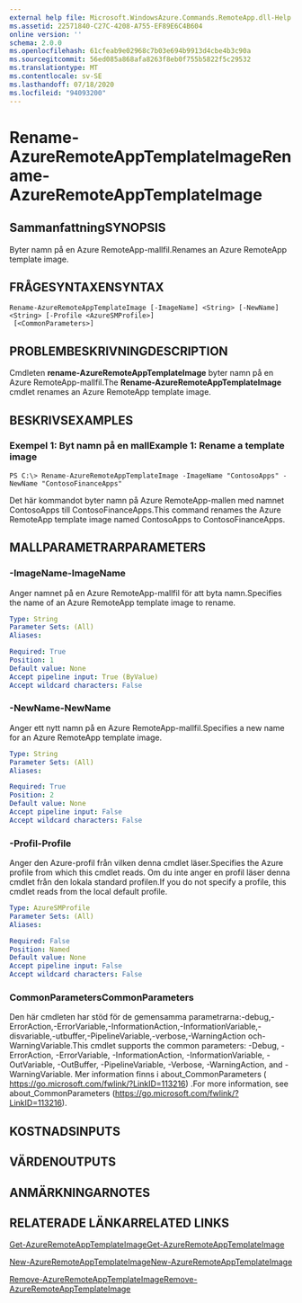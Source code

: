 ```yaml
---
external help file: Microsoft.WindowsAzure.Commands.RemoteApp.dll-Help.xml
ms.assetid: 22571840-C27C-4208-A755-EF89E6C4B604
online version: ''
schema: 2.0.0
ms.openlocfilehash: 61cfeab9e02968c7b03e694b9913d4cbe4b3c90a
ms.sourcegitcommit: 56ed085a868afa8263f8eb0f755b5822f5c29532
ms.translationtype: MT
ms.contentlocale: sv-SE
ms.lasthandoff: 07/18/2020
ms.locfileid: "94093200"
---
```

# <span data-ttu-id="44d81-101">Rename-AzureRemoteAppTemplateImage</span><span class="sxs-lookup"><span data-stu-id="44d81-101">Rename-AzureRemoteAppTemplateImage</span></span>

## <span data-ttu-id="44d81-102">Sammanfattning</span><span class="sxs-lookup"><span data-stu-id="44d81-102">SYNOPSIS</span></span>
<span data-ttu-id="44d81-103">Byter namn på en Azure RemoteApp-mallfil.</span><span class="sxs-lookup"><span data-stu-id="44d81-103">Renames an Azure RemoteApp template image.</span></span>

## <span data-ttu-id="44d81-104">FRÅGESYNTAXEN</span><span class="sxs-lookup"><span data-stu-id="44d81-104">SYNTAX</span></span>

```
Rename-AzureRemoteAppTemplateImage [-ImageName] <String> [-NewName] <String> [-Profile <AzureSMProfile>]
 [<CommonParameters>]
```

## <span data-ttu-id="44d81-105">PROBLEMBESKRIVNING</span><span class="sxs-lookup"><span data-stu-id="44d81-105">DESCRIPTION</span></span>
<span data-ttu-id="44d81-106">Cmdleten **rename-AzureRemoteAppTemplateImage** byter namn på en Azure RemoteApp-mallfil.</span><span class="sxs-lookup"><span data-stu-id="44d81-106">The **Rename-AzureRemoteAppTemplateImage** cmdlet renames an Azure RemoteApp template image.</span></span>

## <span data-ttu-id="44d81-107">BESKRIVS</span><span class="sxs-lookup"><span data-stu-id="44d81-107">EXAMPLES</span></span>

### <span data-ttu-id="44d81-108">Exempel 1: Byt namn på en mall</span><span class="sxs-lookup"><span data-stu-id="44d81-108">Example 1: Rename a template image</span></span>
```
PS C:\> Rename-AzureRemoteAppTemplateImage -ImageName "ContosoApps" -NewName "ContosoFinanceApps"
```

<span data-ttu-id="44d81-109">Det här kommandot byter namn på Azure RemoteApp-mallen med namnet ContosoApps till ContosoFinanceApps.</span><span class="sxs-lookup"><span data-stu-id="44d81-109">This command renames the Azure RemoteApp template image named ContosoApps to ContosoFinanceApps.</span></span>

## <span data-ttu-id="44d81-110">MALLPARAMETRAR</span><span class="sxs-lookup"><span data-stu-id="44d81-110">PARAMETERS</span></span>

### <span data-ttu-id="44d81-111">-ImageName</span><span class="sxs-lookup"><span data-stu-id="44d81-111">-ImageName</span></span>
<span data-ttu-id="44d81-112">Anger namnet på en Azure RemoteApp-mallfil för att byta namn.</span><span class="sxs-lookup"><span data-stu-id="44d81-112">Specifies the name of an Azure RemoteApp template image to rename.</span></span>

```yaml
Type: String
Parameter Sets: (All)
Aliases: 

Required: True
Position: 1
Default value: None
Accept pipeline input: True (ByValue)
Accept wildcard characters: False
```

### <span data-ttu-id="44d81-113">-NewName</span><span class="sxs-lookup"><span data-stu-id="44d81-113">-NewName</span></span>
<span data-ttu-id="44d81-114">Anger ett nytt namn på en Azure RemoteApp-mallfil.</span><span class="sxs-lookup"><span data-stu-id="44d81-114">Specifies a new name for an Azure RemoteApp template image.</span></span>

```yaml
Type: String
Parameter Sets: (All)
Aliases: 

Required: True
Position: 2
Default value: None
Accept pipeline input: False
Accept wildcard characters: False
```

### <span data-ttu-id="44d81-115">-Profil</span><span class="sxs-lookup"><span data-stu-id="44d81-115">-Profile</span></span>
<span data-ttu-id="44d81-116">Anger den Azure-profil från vilken denna cmdlet läser.</span><span class="sxs-lookup"><span data-stu-id="44d81-116">Specifies the Azure profile from which this cmdlet reads.</span></span>
<span data-ttu-id="44d81-117">Om du inte anger en profil läser denna cmdlet från den lokala standard profilen.</span><span class="sxs-lookup"><span data-stu-id="44d81-117">If you do not specify a profile, this cmdlet reads from the local default profile.</span></span>

```yaml
Type: AzureSMProfile
Parameter Sets: (All)
Aliases: 

Required: False
Position: Named
Default value: None
Accept pipeline input: False
Accept wildcard characters: False
```

### <span data-ttu-id="44d81-118">CommonParameters</span><span class="sxs-lookup"><span data-stu-id="44d81-118">CommonParameters</span></span>
<span data-ttu-id="44d81-119">Den här cmdleten har stöd för de gemensamma parametrarna:-debug,-ErrorAction,-ErrorVariable,-InformationAction,-InformationVariable,-disvariable,-utbuffer,-PipelineVariable,-verbose,-WarningAction och-WarningVariable.</span><span class="sxs-lookup"><span data-stu-id="44d81-119">This cmdlet supports the common parameters: -Debug, -ErrorAction, -ErrorVariable, -InformationAction, -InformationVariable, -OutVariable, -OutBuffer, -PipelineVariable, -Verbose, -WarningAction, and -WarningVariable.</span></span> <span data-ttu-id="44d81-120">Mer information finns i about_CommonParameters ( https://go.microsoft.com/fwlink/?LinkID=113216) .</span><span class="sxs-lookup"><span data-stu-id="44d81-120">For more information, see about_CommonParameters (https://go.microsoft.com/fwlink/?LinkID=113216).</span></span>

## <span data-ttu-id="44d81-121">KOSTNADS</span><span class="sxs-lookup"><span data-stu-id="44d81-121">INPUTS</span></span>

## <span data-ttu-id="44d81-122">VÄRDEN</span><span class="sxs-lookup"><span data-stu-id="44d81-122">OUTPUTS</span></span>

## <span data-ttu-id="44d81-123">ANMÄRKNINGAR</span><span class="sxs-lookup"><span data-stu-id="44d81-123">NOTES</span></span>

## <span data-ttu-id="44d81-124">RELATERADE LÄNKAR</span><span class="sxs-lookup"><span data-stu-id="44d81-124">RELATED LINKS</span></span>

[<span data-ttu-id="44d81-125">Get-AzureRemoteAppTemplateImage</span><span class="sxs-lookup"><span data-stu-id="44d81-125">Get-AzureRemoteAppTemplateImage</span></span>](./Get-AzureRemoteAppTemplateImage.md)

[<span data-ttu-id="44d81-126">New-AzureRemoteAppTemplateImage</span><span class="sxs-lookup"><span data-stu-id="44d81-126">New-AzureRemoteAppTemplateImage</span></span>](./New-AzureRemoteAppTemplateImage.md)

[<span data-ttu-id="44d81-127">Remove-AzureRemoteAppTemplateImage</span><span class="sxs-lookup"><span data-stu-id="44d81-127">Remove-AzureRemoteAppTemplateImage</span></span>](./Remove-AzureRemoteAppTemplateImage.md)


